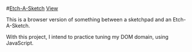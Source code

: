 #<a href="https://frankmorro.github.io/Etch-A-Sketch/">Etch-A-Sketch</a>
<a href="https://frankmorro.github.io/Etch-A-Sketch/">View<a/>

This is a browser version of something between a sketchpad and an Etch-A-Sketch.

With this project, I intend to practice tuning my DOM domain, using JavaScript.
